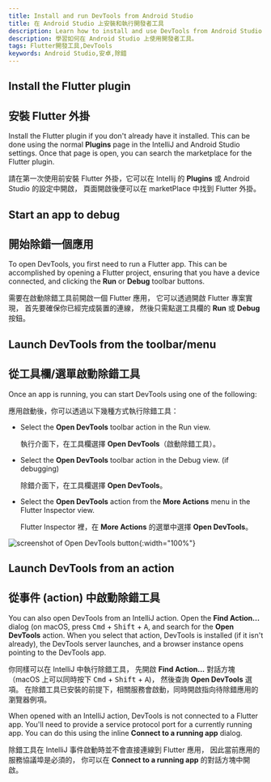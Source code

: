 ```yaml
---
title: Install and run DevTools from Android Studio
title: 在 Android Studio 上安裝和執行開發者工具
description: Learn how to install and use DevTools from Android Studio.
description: 學習如何在 Android Studio 上使用開發者工具。
tags: Flutter開發工具,DevTools
keywords: Android Studio,安卓,除錯
---
```


## Install the Flutter plugin

## 安裝 Flutter 外掛

Install the Flutter plugin if you don't already have it installed.
This can be done using the normal **Plugins** page in the IntelliJ
and Android Studio settings. Once that page is open,
you can search the marketplace for the Flutter plugin.

請在第一次使用前安裝 Flutter 外掛，它可以在 Intellij 的 **Plugins** 
或 Android Studio 的設定中開啟，
頁面開啟後便可以在 marketPlace 中找到 Flutter 外掛。

## Start an app to debug

## 開始除錯一個應用

To open DevTools, you first need to run a Flutter app.
This can be accomplished by opening a Flutter project,
ensuring that you have a device connected,
and clicking the **Run** or **Debug** toolbar buttons.

需要在啟動除錯工具前開啟一個 Flutter 應用，
它可以透過開啟 Flutter 專案實現，
首先要確保你已經完成裝置的連線，
然後只需點選工具欄的 **Run** 或 **Debug** 按鈕。

## Launch DevTools from the toolbar/menu

## 從工具欄/選單啟動除錯工具

Once an app is running,
you can start DevTools using one of the following:

應用啟動後，你可以透過以下幾種方式執行除錯工具：

* Select the **Open DevTools** toolbar action in the Run view.

  執行介面下，在工具欄選擇 **Open DevTools**（啟動除錯工具）。

* Select the **Open DevTools** toolbar action in the Debug view.
  (if debugging)

  除錯介面下，在工具欄選擇 **Open DevTools**。

* Select the **Open DevTools** action from the **More Actions**
  menu in the Flutter Inspector view.

  Flutter Inspector 裡，在 **More Actions**
  的選單中選擇 **Open DevTools**。

![screenshot of Open DevTools button]({{site.url}}/assets/images/docs/tools/devtools/android_studio_open_devtools.png){:width="100%"}

## Launch DevTools from an action

## 從事件 (action) 中啟動除錯工具

You can also open DevTools from an IntelliJ action.
Open the **Find Action...** dialog
(on macOS, press <kbd>Cmd</kbd> + <kbd>Shift</kbd> + <kbd>A</kbd>,
and search for the **Open DevTools** action.
When you select that action,
DevTools is installed (if it isn't already), the DevTools server
launches, and a browser instance opens pointing to the DevTools app.

你同樣可以在 IntelliJ 中執行除錯工具，
先開啟 **Find Action...** 對話方塊
（macOS 上可以同時按下 <kbd>Cmd</kbd> + <kbd>Shift</kbd> + <kbd>A</kbd>)，
然後查詢 **Open DevTools** 選項。
在除錯工具已安裝的前提下，相關服務會啟動，同時開啟指向待除錯應用的瀏覽器例項。

When opened with an IntelliJ action, DevTools is not connected
to a Flutter app. You'll need to provide a service protocol port
for a currently running app. You can do this using the inline
**Connect to a running app** dialog.

除錯工具在 IntelliJ 事件啟動時並不會直接連線到 Flutter 應用，
因此當前應用的服務協議埠是必須的，
你可以在 **Connect to a running app** 的對話方塊中開啟。
